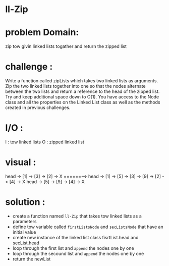 # ll-Zip

# problem Domain:
zip tow givin linked lists togather and return the zipped list

# challenge :
Write a function called zipLists which takes two linked lists as arguments. Zip the two linked lists together into one so that the nodes alternate between the two lists and return a reference to the head of the zipped list. Try and keep additional space down to O(1). You have access to the Node class and all the properties on the Linked List class as well as the methods created in previous challenges.
# I/O :

I : tow linked lists
O : zipped linked list

# visual : 

head -> [1] -> [3] -> [2] -> X
                                    ========> head -> [1] -> [5] -> [3] -> [9] -> [2] -> [4] -> X
head -> [5] -> [9] -> [4] -> X

# solution :

* create a function named `ll-Zip` that takes tow linked lists as a parameters 
* define tow variable called `firstListsNode` and `secListsNode` that have an initial value
* create  new instance of the linked list class
fisrtList.head and secList.head
* loop through the first list and `append` the nodes one by one
* loop through the secound list and `append` the nodes one by one
* return the newList